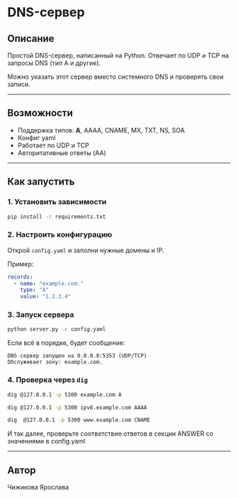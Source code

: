 # DNS-сервер 

## Описание
Простой DNS-сервер, написанный на Python.
Отвечает по UDP и TCP на запросы DNS (тип A и другие).

Можно указать этот сервер вместо системного DNS и проверять свои записи.

---

## Возможности
- Поддержка типов: **A**, AAAA, CNAME, MX, TXT, NS, SOA
- Конфиг yaml
- Работает по UDP и TCP
- Авторитативные ответы (AA)

---

## Как запустить

### 1. Установить зависимости
```bash
pip install -r requirements.txt
```

### 2. Настроить конфигурацию

Открой `config.yaml` и заполни нужные домены и IP.

Пример:
```yaml
records:
  - name: "example.com."
    type: "A"
    value: "1.2.3.4"
```

### 3. Запуск сервера
```bash
python server.py -c config.yaml
```

Если всё в порядке, будет сообщение:
```
DNS сервер запущен на 0.0.0.0:5353 (UDP/TCP)
Обслуживает зону: example.com.
```

### 4. Проверка через `dig`
```bash
dig @127.0.0.1 -p 5300 example.com A
```
```bash
dig @127.0.0.1 -p 5300 ipv6.example.com AAAA
```
```bash
dig  @127.0.0.1 -p 5300 www.example.com CNAME

```
И так далее, проверьте соответствие ответов в секции ANSWER со значениями в config.yaml


---

## Автор
Чижикова Ярослава
